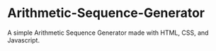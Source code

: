 # Arithmetic-Sequence-Generator
A simple Arithmetic Sequence Generator made with HTML, CSS, and Javascript.
